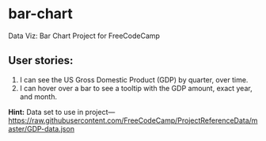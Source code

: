 # bar-chart
Data Viz: Bar Chart Project for FreeCodeCamp

## User stories:
1. I can see the US Gross Domestic Product (GDP) by quarter, over time.
2. I can hover over a bar to see a tooltip with the GDP amount, exact year, and month.

**Hint:** Data set to use in project—https://raw.githubusercontent.com/FreeCodeCamp/ProjectReferenceData/master/GDP-data.json
